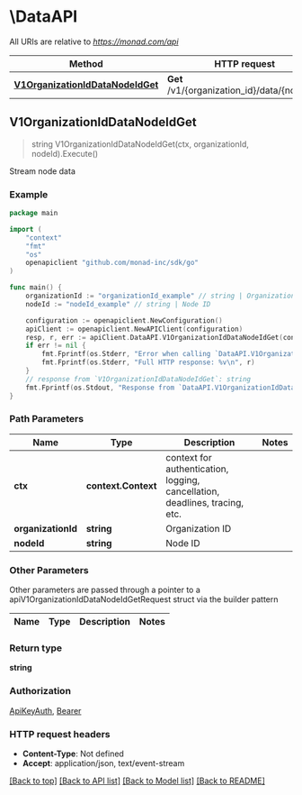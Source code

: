# \DataAPI

All URIs are relative to *https://monad.com/api*

Method | HTTP request | Description
------------- | ------------- | -------------
[**V1OrganizationIdDataNodeIdGet**](DataAPI.md#V1OrganizationIdDataNodeIdGet) | **Get** /v1/{organization_id}/data/{node_id} | Stream node data



## V1OrganizationIdDataNodeIdGet

> string V1OrganizationIdDataNodeIdGet(ctx, organizationId, nodeId).Execute()

Stream node data



### Example

```go
package main

import (
	"context"
	"fmt"
	"os"
	openapiclient "github.com/monad-inc/sdk/go"
)

func main() {
	organizationId := "organizationId_example" // string | Organization ID
	nodeId := "nodeId_example" // string | Node ID

	configuration := openapiclient.NewConfiguration()
	apiClient := openapiclient.NewAPIClient(configuration)
	resp, r, err := apiClient.DataAPI.V1OrganizationIdDataNodeIdGet(context.Background(), organizationId, nodeId).Execute()
	if err != nil {
		fmt.Fprintf(os.Stderr, "Error when calling `DataAPI.V1OrganizationIdDataNodeIdGet``: %v\n", err)
		fmt.Fprintf(os.Stderr, "Full HTTP response: %v\n", r)
	}
	// response from `V1OrganizationIdDataNodeIdGet`: string
	fmt.Fprintf(os.Stdout, "Response from `DataAPI.V1OrganizationIdDataNodeIdGet`: %v\n", resp)
}
```

### Path Parameters


Name | Type | Description  | Notes
------------- | ------------- | ------------- | -------------
**ctx** | **context.Context** | context for authentication, logging, cancellation, deadlines, tracing, etc.
**organizationId** | **string** | Organization ID | 
**nodeId** | **string** | Node ID | 

### Other Parameters

Other parameters are passed through a pointer to a apiV1OrganizationIdDataNodeIdGetRequest struct via the builder pattern


Name | Type | Description  | Notes
------------- | ------------- | ------------- | -------------



### Return type

**string**

### Authorization

[ApiKeyAuth](../README.md#ApiKeyAuth), [Bearer](../README.md#Bearer)

### HTTP request headers

- **Content-Type**: Not defined
- **Accept**: application/json, text/event-stream

[[Back to top]](#) [[Back to API list]](../README.md#documentation-for-api-endpoints)
[[Back to Model list]](../README.md#documentation-for-models)
[[Back to README]](../README.md)

